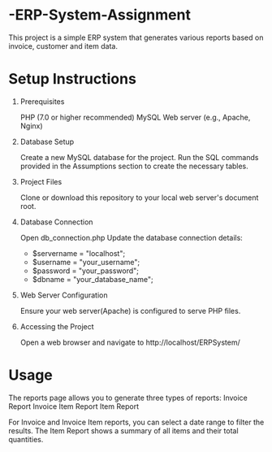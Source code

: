 # -ERP-System-Assignment
This project is a simple ERP system that generates various reports based on invoice, customer and item data.

# Setup Instructions

1. Prerequisites

     PHP (7.0 or higher recommended)
     MySQL
     Web server (e.g., Apache, Nginx)

2. Database Setup

    Create a new MySQL database for the project.
    Run the SQL commands provided in the Assumptions section to create the necessary tables.

3. Project Files

    Clone or download this repository to your local web server's document root.
  
4. Database Connection

    Open db_connection.php
    Update the database connection details:
      - $servername = "localhost";
      - $username = "your_username";
      - $password = "your_password";
      - $dbname = "your_database_name";

5. Web Server Configuration

    Ensure your web server(Apache) is configured to serve PHP files.

6. Accessing the Project

    Open a web browser and navigate to http://localhost/ERPSystem/

# Usage

The reports page allows you to generate three types of reports:
        Invoice Report
        Invoice Item Report
        Item Report
    
For Invoice and Invoice Item reports, you can select a date range to filter the results.
The Item Report shows a summary of all items and their total quantities.
